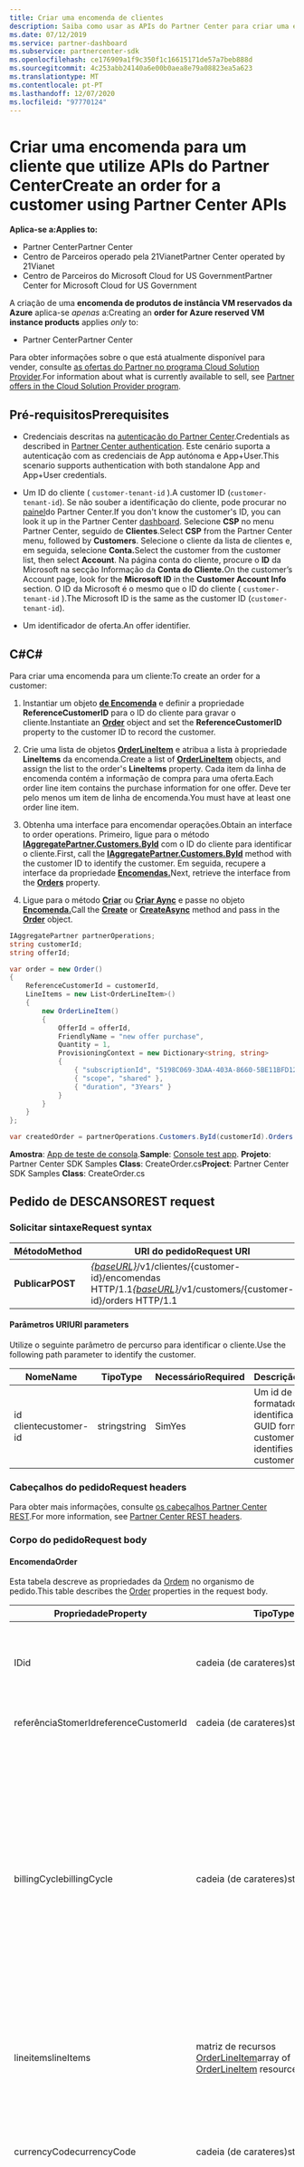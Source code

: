 ```yaml
---
title: Criar uma encomenda de clientes
description: Saiba como usar as APIs do Partner Center para criar uma encomenda para um cliente. O artigo inclui pré-requisitos, passos e exemplos.
ms.date: 07/12/2019
ms.service: partner-dashboard
ms.subservice: partnercenter-sdk
ms.openlocfilehash: ce176909a1f9c350f1c16615171de57a7beb888d
ms.sourcegitcommit: 4c253abb24140a6e00b0aea8e79a08823ea5a623
ms.translationtype: MT
ms.contentlocale: pt-PT
ms.lasthandoff: 12/07/2020
ms.locfileid: "97770124"
---
```

# <a name="create-an-order-for-a-customer-using-partner-center-apis"></a><span data-ttu-id="258ac-104">Criar uma encomenda para um cliente que utilize APIs do Partner Center</span><span class="sxs-lookup"><span data-stu-id="258ac-104">Create an order for a customer using Partner Center APIs</span></span>

<span data-ttu-id="258ac-105">**Aplica-se a:**</span><span class="sxs-lookup"><span data-stu-id="258ac-105">**Applies to:**</span></span>

- <span data-ttu-id="258ac-106">Partner Center</span><span class="sxs-lookup"><span data-stu-id="258ac-106">Partner Center</span></span>
- <span data-ttu-id="258ac-107">Centro de Parceiros operado pela 21Vianet</span><span class="sxs-lookup"><span data-stu-id="258ac-107">Partner Center operated by 21Vianet</span></span>
- <span data-ttu-id="258ac-108">Centro de Parceiros do Microsoft Cloud for US Government</span><span class="sxs-lookup"><span data-stu-id="258ac-108">Partner Center for Microsoft Cloud for US Government</span></span>

<span data-ttu-id="258ac-109">A criação de uma **encomenda de produtos de instância VM reservados da Azure** aplica-se *apenas* a:</span><span class="sxs-lookup"><span data-stu-id="258ac-109">Creating an **order for Azure reserved VM instance products** applies *only* to:</span></span>

- <span data-ttu-id="258ac-110">Partner Center</span><span class="sxs-lookup"><span data-stu-id="258ac-110">Partner Center</span></span>

<span data-ttu-id="258ac-111">Para obter informações sobre o que está atualmente disponível para vender, consulte [as ofertas do Partner no programa Cloud Solution Provider](/partner-center/csp-offers).</span><span class="sxs-lookup"><span data-stu-id="258ac-111">For information about what is currently available to sell, see [Partner offers in the Cloud Solution Provider program](/partner-center/csp-offers).</span></span>

## <a name="prerequisites"></a><span data-ttu-id="258ac-112">Pré-requisitos</span><span class="sxs-lookup"><span data-stu-id="258ac-112">Prerequisites</span></span>

- <span data-ttu-id="258ac-113">Credenciais descritas na [autenticação do Partner Center](partner-center-authentication.md).</span><span class="sxs-lookup"><span data-stu-id="258ac-113">Credentials as described in [Partner Center authentication](partner-center-authentication.md).</span></span> <span data-ttu-id="258ac-114">Este cenário suporta a autenticação com as credenciais de App autónoma e App+User.</span><span class="sxs-lookup"><span data-stu-id="258ac-114">This scenario supports authentication with both standalone App and App+User credentials.</span></span>

- <span data-ttu-id="258ac-115">Um ID do cliente ( `customer-tenant-id` ).</span><span class="sxs-lookup"><span data-stu-id="258ac-115">A customer ID (`customer-tenant-id`).</span></span> <span data-ttu-id="258ac-116">Se não souber a identificação do cliente, pode procurar no [painel](https://partner.microsoft.com/dashboard)do Partner Center.</span><span class="sxs-lookup"><span data-stu-id="258ac-116">If you don't know the customer's ID, you can look it up in the Partner Center [dashboard](https://partner.microsoft.com/dashboard).</span></span> <span data-ttu-id="258ac-117">Selecione **CSP** no menu Partner Center, seguido de **Clientes**.</span><span class="sxs-lookup"><span data-stu-id="258ac-117">Select **CSP** from the Partner Center menu, followed by **Customers**.</span></span> <span data-ttu-id="258ac-118">Selecione o cliente da lista de clientes e, em seguida, selecione **Conta.**</span><span class="sxs-lookup"><span data-stu-id="258ac-118">Select the customer from the customer list, then select **Account**.</span></span> <span data-ttu-id="258ac-119">Na página conta do cliente, procure o **ID** da Microsoft na secção Informação da **Conta do Cliente.**</span><span class="sxs-lookup"><span data-stu-id="258ac-119">On the customer’s Account page, look for the **Microsoft ID** in the **Customer Account Info** section.</span></span> <span data-ttu-id="258ac-120">O ID da Microsoft é o mesmo que o ID do cliente ( `customer-tenant-id` ).</span><span class="sxs-lookup"><span data-stu-id="258ac-120">The Microsoft ID is the same as the customer ID  (`customer-tenant-id`).</span></span>

- <span data-ttu-id="258ac-121">Um identificador de oferta.</span><span class="sxs-lookup"><span data-stu-id="258ac-121">An offer identifier.</span></span>

## <a name="c"></a><span data-ttu-id="258ac-122">C\#</span><span class="sxs-lookup"><span data-stu-id="258ac-122">C\#</span></span>

<span data-ttu-id="258ac-123">Para criar uma encomenda para um cliente:</span><span class="sxs-lookup"><span data-stu-id="258ac-123">To create an order for a customer:</span></span>

1. <span data-ttu-id="258ac-124">Instantiar um objeto [**de Encomenda**](order-resources.md) e definir a propriedade **ReferenceCustomerID** para o ID do cliente para gravar o cliente.</span><span class="sxs-lookup"><span data-stu-id="258ac-124">Instantiate an [**Order**](order-resources.md) object and set the **ReferenceCustomerID** property to the customer ID to record the customer.</span></span>

2. <span data-ttu-id="258ac-125">Crie uma lista de objetos [**OrderLineItem**](order-resources.md#orderlineitem) e atribua a lista à propriedade **LineItems** da encomenda.</span><span class="sxs-lookup"><span data-stu-id="258ac-125">Create a list of [**OrderLineItem**](order-resources.md#orderlineitem) objects, and assign the list to the order's **LineItems** property.</span></span> <span data-ttu-id="258ac-126">Cada item da linha de encomenda contém a informação de compra para uma oferta.</span><span class="sxs-lookup"><span data-stu-id="258ac-126">Each order line item contains the purchase information for one offer.</span></span> <span data-ttu-id="258ac-127">Deve ter pelo menos um item de linha de encomenda.</span><span class="sxs-lookup"><span data-stu-id="258ac-127">You must have at least one order line item.</span></span>

3. <span data-ttu-id="258ac-128">Obtenha uma interface para encomendar operações.</span><span class="sxs-lookup"><span data-stu-id="258ac-128">Obtain an interface to order operations.</span></span> <span data-ttu-id="258ac-129">Primeiro, ligue para o método [**IAggregatePartner.Customers.ById**](/dotnet/api/microsoft.store.partnercenter.customers.icustomercollection.byid) com o ID do cliente para identificar o cliente.</span><span class="sxs-lookup"><span data-stu-id="258ac-129">First, call the [**IAggregatePartner.Customers.ById**](/dotnet/api/microsoft.store.partnercenter.customers.icustomercollection.byid) method with the customer ID to identify the customer.</span></span> <span data-ttu-id="258ac-130">Em seguida, recupere a interface da propriedade [**Encomendas.**](/dotnet/api/microsoft.store.partnercenter.customers.icustomer.orders)</span><span class="sxs-lookup"><span data-stu-id="258ac-130">Next, retrieve the interface from the [**Orders**](/dotnet/api/microsoft.store.partnercenter.customers.icustomer.orders) property.</span></span>

4. <span data-ttu-id="258ac-131">Ligue para o método [**Criar**](/dotnet/api/microsoft.store.partnercenter.orders.iordercollection.create) ou [**Criar Aync**](/dotnet/api/microsoft.store.partnercenter.orders.iordercollection.createasync) e passe no objeto [**Encomenda.**](order-resources.md)</span><span class="sxs-lookup"><span data-stu-id="258ac-131">Call the [**Create**](/dotnet/api/microsoft.store.partnercenter.orders.iordercollection.create) or [**CreateAsync**](/dotnet/api/microsoft.store.partnercenter.orders.iordercollection.createasync) method and pass in the [**Order**](order-resources.md) object.</span></span>

``` csharp
IAggregatePartner partnerOperations;
string customerId;
string offerId;

var order = new Order()
{
    ReferenceCustomerId = customerId,
    LineItems = new List<OrderLineItem>()
    {
        new OrderLineItem()
        {
            OfferId = offerId,
            FriendlyName = "new offer purchase",
            Quantity = 1,
            ProvisioningContext = new Dictionary<string, string>
            {
                { "subscriptionId", "5198C069-3DAA-403A-8660-5BE11BFD12EE" },
                { "scope", "shared" },
                { "duration", "3Years" }
            }
        }
    }
};

var createdOrder = partnerOperations.Customers.ById(customerId).Orders.Create(order);
```

<span data-ttu-id="258ac-132">**Amostra**: [App de teste de consola](console-test-app.md).</span><span class="sxs-lookup"><span data-stu-id="258ac-132">**Sample**: [Console test app](console-test-app.md).</span></span> <span data-ttu-id="258ac-133">**Projeto**: Partner Center SDK Samples **Class**: CreateOrder.cs</span><span class="sxs-lookup"><span data-stu-id="258ac-133">**Project**: Partner Center SDK Samples **Class**: CreateOrder.cs</span></span>

## <a name="rest-request"></a><span data-ttu-id="258ac-134">Pedido de DESCANSO</span><span class="sxs-lookup"><span data-stu-id="258ac-134">REST request</span></span>

### <a name="request-syntax"></a><span data-ttu-id="258ac-135">Solicitar sintaxe</span><span class="sxs-lookup"><span data-stu-id="258ac-135">Request syntax</span></span>

| <span data-ttu-id="258ac-136">Método</span><span class="sxs-lookup"><span data-stu-id="258ac-136">Method</span></span>   | <span data-ttu-id="258ac-137">URI do pedido</span><span class="sxs-lookup"><span data-stu-id="258ac-137">Request URI</span></span>                                                                            |
|----------|----------------------------------------------------------------------------------------|
| <span data-ttu-id="258ac-138">**Publicar**</span><span class="sxs-lookup"><span data-stu-id="258ac-138">**POST**</span></span> | <span data-ttu-id="258ac-139">[*{baseURL}*](partner-center-rest-urls.md)/v1/clientes/{customer-id}/encomendas HTTP/1.1</span><span class="sxs-lookup"><span data-stu-id="258ac-139">[*{baseURL}*](partner-center-rest-urls.md)/v1/customers/{customer-id}/orders HTTP/1.1</span></span> |

#### <a name="uri-parameters"></a><span data-ttu-id="258ac-140">Parâmetros URI</span><span class="sxs-lookup"><span data-stu-id="258ac-140">URI parameters</span></span>

<span data-ttu-id="258ac-141">Utilize o seguinte parâmetro de percurso para identificar o cliente.</span><span class="sxs-lookup"><span data-stu-id="258ac-141">Use the following path parameter to identify the customer.</span></span>

| <span data-ttu-id="258ac-142">Nome</span><span class="sxs-lookup"><span data-stu-id="258ac-142">Name</span></span>        | <span data-ttu-id="258ac-143">Tipo</span><span class="sxs-lookup"><span data-stu-id="258ac-143">Type</span></span>   | <span data-ttu-id="258ac-144">Necessário</span><span class="sxs-lookup"><span data-stu-id="258ac-144">Required</span></span> | <span data-ttu-id="258ac-145">Descrição</span><span class="sxs-lookup"><span data-stu-id="258ac-145">Description</span></span>                                                |
|-------------|--------|----------|------------------------------------------------------------|
| <span data-ttu-id="258ac-146">id cliente</span><span class="sxs-lookup"><span data-stu-id="258ac-146">customer-id</span></span> | <span data-ttu-id="258ac-147">string</span><span class="sxs-lookup"><span data-stu-id="258ac-147">string</span></span> | <span data-ttu-id="258ac-148">Sim</span><span class="sxs-lookup"><span data-stu-id="258ac-148">Yes</span></span>      | <span data-ttu-id="258ac-149">Um id de cliente formatado GUID que identifica o cliente.</span><span class="sxs-lookup"><span data-stu-id="258ac-149">A GUID formatted customer-id that identifies the customer.</span></span> |

### <a name="request-headers"></a><span data-ttu-id="258ac-150">Cabeçalhos do pedido</span><span class="sxs-lookup"><span data-stu-id="258ac-150">Request headers</span></span>

<span data-ttu-id="258ac-151">Para obter mais informações, consulte [os cabeçalhos Partner Center REST](headers.md).</span><span class="sxs-lookup"><span data-stu-id="258ac-151">For more information, see [Partner Center REST headers](headers.md).</span></span>

### <a name="request-body"></a><span data-ttu-id="258ac-152">Corpo do pedido</span><span class="sxs-lookup"><span data-stu-id="258ac-152">Request body</span></span>

#### <a name="order"></a><span data-ttu-id="258ac-153">Encomenda</span><span class="sxs-lookup"><span data-stu-id="258ac-153">Order</span></span>

<span data-ttu-id="258ac-154">Esta tabela descreve as propriedades da [Ordem](order-resources.md) no organismo de pedido.</span><span class="sxs-lookup"><span data-stu-id="258ac-154">This table describes the [Order](order-resources.md) properties in the request body.</span></span>

| <span data-ttu-id="258ac-155">Propriedade</span><span class="sxs-lookup"><span data-stu-id="258ac-155">Property</span></span>             | <span data-ttu-id="258ac-156">Tipo</span><span class="sxs-lookup"><span data-stu-id="258ac-156">Type</span></span>                        | <span data-ttu-id="258ac-157">Necessário</span><span class="sxs-lookup"><span data-stu-id="258ac-157">Required</span></span>                        | <span data-ttu-id="258ac-158">Descrição</span><span class="sxs-lookup"><span data-stu-id="258ac-158">Description</span></span>                                                                   |
|----------------------|-----------------------------|---------------------------------|-------------------------------------------------------------------------------|
| <span data-ttu-id="258ac-159">ID</span><span class="sxs-lookup"><span data-stu-id="258ac-159">id</span></span>                   | <span data-ttu-id="258ac-160">cadeia (de carateres)</span><span class="sxs-lookup"><span data-stu-id="258ac-160">string</span></span>                      | <span data-ttu-id="258ac-161">No</span><span class="sxs-lookup"><span data-stu-id="258ac-161">No</span></span>                              | <span data-ttu-id="258ac-162">Um identificador de ordem que é fornecido após a criação bem sucedida da ordem.</span><span class="sxs-lookup"><span data-stu-id="258ac-162">An order identifier that is supplied upon successful creation of the order.</span></span>   |
| <span data-ttu-id="258ac-163">referênciaStomerId</span><span class="sxs-lookup"><span data-stu-id="258ac-163">referenceCustomerId</span></span>  | <span data-ttu-id="258ac-164">cadeia (de carateres)</span><span class="sxs-lookup"><span data-stu-id="258ac-164">string</span></span>                      | <span data-ttu-id="258ac-165">No</span><span class="sxs-lookup"><span data-stu-id="258ac-165">No</span></span>                              | <span data-ttu-id="258ac-166">O identificador de clientes.</span><span class="sxs-lookup"><span data-stu-id="258ac-166">The customer identifier.</span></span> |
| <span data-ttu-id="258ac-167">billingCycle</span><span class="sxs-lookup"><span data-stu-id="258ac-167">billingCycle</span></span>         | <span data-ttu-id="258ac-168">cadeia (de carateres)</span><span class="sxs-lookup"><span data-stu-id="258ac-168">string</span></span>                      | <span data-ttu-id="258ac-169">No</span><span class="sxs-lookup"><span data-stu-id="258ac-169">No</span></span>                              | <span data-ttu-id="258ac-170">Indica a frequência com que o parceiro é faturado para esta encomenda.</span><span class="sxs-lookup"><span data-stu-id="258ac-170">Indicates the frequency with which the partner is billed for this order.</span></span> <span data-ttu-id="258ac-171">Os valores suportados são os nomes dos membros encontrados no [BillingCycleType](product-resources.md#billingcycletype).</span><span class="sxs-lookup"><span data-stu-id="258ac-171">Supported values are the member names found in [BillingCycleType](product-resources.md#billingcycletype).</span></span> <span data-ttu-id="258ac-172">O padrão é "Mensal" ou "OneTime" na criação da ordem.</span><span class="sxs-lookup"><span data-stu-id="258ac-172">The default is "Monthly" or "OneTime" at order creation.</span></span> <span data-ttu-id="258ac-173">Este campo é aplicado após a criação bem sucedida da ordem.</span><span class="sxs-lookup"><span data-stu-id="258ac-173">This field is applied upon successful creation of the order.</span></span> |
| <span data-ttu-id="258ac-174">lineitems</span><span class="sxs-lookup"><span data-stu-id="258ac-174">lineItems</span></span>            | <span data-ttu-id="258ac-175">matriz de recursos [OrderLineItem](order-resources.md#orderlineitem)</span><span class="sxs-lookup"><span data-stu-id="258ac-175">array of [OrderLineItem](order-resources.md#orderlineitem) resources</span></span> | <span data-ttu-id="258ac-176">Sim</span><span class="sxs-lookup"><span data-stu-id="258ac-176">Yes</span></span>      | <span data-ttu-id="258ac-177">Uma lista itemada das ofertas que o cliente está a comprar, incluindo a quantidade.</span><span class="sxs-lookup"><span data-stu-id="258ac-177">An itemized list of the offers the customer is purchasing including the quantity.</span></span>        |
| <span data-ttu-id="258ac-178">currencyCode</span><span class="sxs-lookup"><span data-stu-id="258ac-178">currencyCode</span></span>         | <span data-ttu-id="258ac-179">cadeia (de carateres)</span><span class="sxs-lookup"><span data-stu-id="258ac-179">string</span></span>                      | <span data-ttu-id="258ac-180">No</span><span class="sxs-lookup"><span data-stu-id="258ac-180">No</span></span>                              | <span data-ttu-id="258ac-181">Só para ler.</span><span class="sxs-lookup"><span data-stu-id="258ac-181">Read-only.</span></span> <span data-ttu-id="258ac-182">A moeda utilizada na eção da encomenda.</span><span class="sxs-lookup"><span data-stu-id="258ac-182">The currency used when placing the order.</span></span> <span data-ttu-id="258ac-183">Aplicado após a criação bem sucedida da ordem.</span><span class="sxs-lookup"><span data-stu-id="258ac-183">Applied upon successful creation of the order.</span></span>           |
| <span data-ttu-id="258ac-184">criaçãoDate</span><span class="sxs-lookup"><span data-stu-id="258ac-184">creationDate</span></span>         | <span data-ttu-id="258ac-185">datetime</span><span class="sxs-lookup"><span data-stu-id="258ac-185">datetime</span></span>                    | <span data-ttu-id="258ac-186">Não</span><span class="sxs-lookup"><span data-stu-id="258ac-186">No</span></span>                              | <span data-ttu-id="258ac-187">Só para ler.</span><span class="sxs-lookup"><span data-stu-id="258ac-187">Read-only.</span></span> <span data-ttu-id="258ac-188">A data em que a encomenda foi criada, em formato de data-hora.</span><span class="sxs-lookup"><span data-stu-id="258ac-188">The date the order was created, in date-time format.</span></span> <span data-ttu-id="258ac-189">Aplicado após a criação bem sucedida da ordem.</span><span class="sxs-lookup"><span data-stu-id="258ac-189">Applied upon successful creation of the order.</span></span>                                   |
| <span data-ttu-id="258ac-190">status</span><span class="sxs-lookup"><span data-stu-id="258ac-190">status</span></span>               | <span data-ttu-id="258ac-191">cadeia (de carateres)</span><span class="sxs-lookup"><span data-stu-id="258ac-191">string</span></span>                      | <span data-ttu-id="258ac-192">No</span><span class="sxs-lookup"><span data-stu-id="258ac-192">No</span></span>                              | <span data-ttu-id="258ac-193">Só para ler.</span><span class="sxs-lookup"><span data-stu-id="258ac-193">Read-only.</span></span> <span data-ttu-id="258ac-194">O estado da ordem.</span><span class="sxs-lookup"><span data-stu-id="258ac-194">The status of the order.</span></span>  <span data-ttu-id="258ac-195">Os valores suportados são os nomes dos membros encontrados no [OrderStatus](order-resources.md#orderstatus).</span><span class="sxs-lookup"><span data-stu-id="258ac-195">Supported values are the member names found in [OrderStatus](order-resources.md#orderstatus).</span></span>        |
| <span data-ttu-id="258ac-196">ligações</span><span class="sxs-lookup"><span data-stu-id="258ac-196">links</span></span>                | [<span data-ttu-id="258ac-197">Pedidos</span><span class="sxs-lookup"><span data-stu-id="258ac-197">OrderLinks</span></span>](utility-resources.md#resourcelinks)              | <span data-ttu-id="258ac-198">Não</span><span class="sxs-lookup"><span data-stu-id="258ac-198">No</span></span>                              | <span data-ttu-id="258ac-199">Os links de recursos correspondentes à Ordem.</span><span class="sxs-lookup"><span data-stu-id="258ac-199">The resource links corresponding to the Order.</span></span> |
| <span data-ttu-id="258ac-200">atributos</span><span class="sxs-lookup"><span data-stu-id="258ac-200">attributes</span></span>           | [<span data-ttu-id="258ac-201">RecursosTributos</span><span class="sxs-lookup"><span data-stu-id="258ac-201">ResourceAttributes</span></span>](utility-resources.md#resourceattributes) | <span data-ttu-id="258ac-202">Não</span><span class="sxs-lookup"><span data-stu-id="258ac-202">No</span></span>                              | <span data-ttu-id="258ac-203">Os metadados atribuem correspondentes à Ordem.</span><span class="sxs-lookup"><span data-stu-id="258ac-203">The metadata attributes corresponding to the Order.</span></span> |

#### <a name="orderlineitem"></a><span data-ttu-id="258ac-204">OrderLineItem</span><span class="sxs-lookup"><span data-stu-id="258ac-204">OrderLineItem</span></span>

<span data-ttu-id="258ac-205">Esta tabela descreve as propriedades [orderLineItem](order-resources.md#orderlineitem) no organismo de pedido.</span><span class="sxs-lookup"><span data-stu-id="258ac-205">This table describes the [OrderLineItem](order-resources.md#orderlineitem) properties in the request body.</span></span>

>[!NOTE]
><span data-ttu-id="258ac-206">O parceiroIdOnRecord só deve ser fornecido quando um fornecedor indireto faz uma encomenda em nome de um revendedor indireto.</span><span class="sxs-lookup"><span data-stu-id="258ac-206">The partnerIdOnRecord should only be provided when an indirect provider places an order on behalf of an indirect reseller.</span></span> <span data-ttu-id="258ac-207">É utilizado para armazenar o ID da Rede de Parceiros microsoft apenas do revendedor indireto (nunca o ID do fornecedor indireto).</span><span class="sxs-lookup"><span data-stu-id="258ac-207">It's used to store the Microsoft Partner Network ID of the indirect reseller only (never the ID of the indirect provider).</span></span>

| <span data-ttu-id="258ac-208">Nome</span><span class="sxs-lookup"><span data-stu-id="258ac-208">Name</span></span>                 | <span data-ttu-id="258ac-209">Tipo</span><span class="sxs-lookup"><span data-stu-id="258ac-209">Type</span></span>   | <span data-ttu-id="258ac-210">Necessário</span><span class="sxs-lookup"><span data-stu-id="258ac-210">Required</span></span> | <span data-ttu-id="258ac-211">Descrição</span><span class="sxs-lookup"><span data-stu-id="258ac-211">Description</span></span>                                                                                                                                                                                                                                |
|----------------------|--------|----------|--------------------------------------------------------------------------------------------------------------------------------------------------------------------------------------------------------------------------------------------|
| <span data-ttu-id="258ac-212">lineItemNumber</span><span class="sxs-lookup"><span data-stu-id="258ac-212">lineItemNumber</span></span>       | <span data-ttu-id="258ac-213">int</span><span class="sxs-lookup"><span data-stu-id="258ac-213">int</span></span>    | <span data-ttu-id="258ac-214">Sim</span><span class="sxs-lookup"><span data-stu-id="258ac-214">Yes</span></span>      | <span data-ttu-id="258ac-215">Cada item de linha da coleção obtém um número de linha único, contando de 0 a 1.</span><span class="sxs-lookup"><span data-stu-id="258ac-215">Each line item in the collection gets a unique line number, counting up from 0 to count-1.</span></span>                                                                                                                                                 |
| <span data-ttu-id="258ac-216">offerId</span><span class="sxs-lookup"><span data-stu-id="258ac-216">offerId</span></span>              | <span data-ttu-id="258ac-217">string</span><span class="sxs-lookup"><span data-stu-id="258ac-217">string</span></span> | <span data-ttu-id="258ac-218">Sim</span><span class="sxs-lookup"><span data-stu-id="258ac-218">Yes</span></span>      | <span data-ttu-id="258ac-219">O identificador da oferta.</span><span class="sxs-lookup"><span data-stu-id="258ac-219">The offer identifier.</span></span>                                                                                                                                                                                                                      |
| <span data-ttu-id="258ac-220">subscriptionId</span><span class="sxs-lookup"><span data-stu-id="258ac-220">subscriptionId</span></span>       | <span data-ttu-id="258ac-221">cadeia (de carateres)</span><span class="sxs-lookup"><span data-stu-id="258ac-221">string</span></span> | <span data-ttu-id="258ac-222">No</span><span class="sxs-lookup"><span data-stu-id="258ac-222">No</span></span>       | <span data-ttu-id="258ac-223">O identificador de assinatura.</span><span class="sxs-lookup"><span data-stu-id="258ac-223">The subscription identifier.</span></span>                                                                                                                                                                                                               |
| <span data-ttu-id="258ac-224">parentSubscriptionId</span><span class="sxs-lookup"><span data-stu-id="258ac-224">parentSubscriptionId</span></span> | <span data-ttu-id="258ac-225">cadeia (de carateres)</span><span class="sxs-lookup"><span data-stu-id="258ac-225">string</span></span> | <span data-ttu-id="258ac-226">No</span><span class="sxs-lookup"><span data-stu-id="258ac-226">No</span></span>       | <span data-ttu-id="258ac-227">Opcional.</span><span class="sxs-lookup"><span data-stu-id="258ac-227">Optional.</span></span> <span data-ttu-id="258ac-228">A identificação da subscrição dos pais numa oferta de complemento.</span><span class="sxs-lookup"><span data-stu-id="258ac-228">The ID of the parent subscription in an add-on offer.</span></span> <span data-ttu-id="258ac-229">Aplica-se apenas ao PATCH.</span><span class="sxs-lookup"><span data-stu-id="258ac-229">Applies to PATCH only.</span></span>                                                                                                                                                     |
| <span data-ttu-id="258ac-230">nome amigável</span><span class="sxs-lookup"><span data-stu-id="258ac-230">friendlyName</span></span>         | <span data-ttu-id="258ac-231">cadeia (de carateres)</span><span class="sxs-lookup"><span data-stu-id="258ac-231">string</span></span> | <span data-ttu-id="258ac-232">No</span><span class="sxs-lookup"><span data-stu-id="258ac-232">No</span></span>       | <span data-ttu-id="258ac-233">Opcional.</span><span class="sxs-lookup"><span data-stu-id="258ac-233">Optional.</span></span> <span data-ttu-id="258ac-234">O nome amigável para a subscrição definida pelo parceiro para ajudar a desambiguar.</span><span class="sxs-lookup"><span data-stu-id="258ac-234">The friendly name for the subscription defined by the partner to help disambiguate.</span></span>                                                                                                                                              |
| <span data-ttu-id="258ac-235">quantidade</span><span class="sxs-lookup"><span data-stu-id="258ac-235">quantity</span></span>             | <span data-ttu-id="258ac-236">int</span><span class="sxs-lookup"><span data-stu-id="258ac-236">int</span></span>    | <span data-ttu-id="258ac-237">Sim</span><span class="sxs-lookup"><span data-stu-id="258ac-237">Yes</span></span>      | <span data-ttu-id="258ac-238">O número de licenças para uma assinatura baseada em licença.</span><span class="sxs-lookup"><span data-stu-id="258ac-238">The number of licenses for a license-based subscription.</span></span>                                                                                                                                                                                   |
| <span data-ttu-id="258ac-239">partnerIdOnRecord</span><span class="sxs-lookup"><span data-stu-id="258ac-239">partnerIdOnRecord</span></span>    | <span data-ttu-id="258ac-240">cadeia (de carateres)</span><span class="sxs-lookup"><span data-stu-id="258ac-240">string</span></span> | <span data-ttu-id="258ac-241">No</span><span class="sxs-lookup"><span data-stu-id="258ac-241">No</span></span>       | <span data-ttu-id="258ac-242">Quando um fornecedor indireto estoende uma encomenda em nome de um revendedor indireto, povoe este campo apenas com o ID MPN do **revendedor indireto** (nunca o ID do fornecedor indireto).</span><span class="sxs-lookup"><span data-stu-id="258ac-242">When an indirect provider places an order on behalf of an indirect reseller, populate this field with the MPN ID of the **indirect reseller only** (never the ID of the indirect provider).</span></span> <span data-ttu-id="258ac-243">Isto garante uma contabilização adequada dos incentivos.</span><span class="sxs-lookup"><span data-stu-id="258ac-243">This ensures proper accounting for incentives.</span></span> |
| <span data-ttu-id="258ac-244">provisionamentoContexto</span><span class="sxs-lookup"><span data-stu-id="258ac-244">provisioningContext</span></span>  | <span data-ttu-id="258ac-245">Cadeia de<do dicionário,> de cordas</span><span class="sxs-lookup"><span data-stu-id="258ac-245">Dictionary<string, string></span></span>                | <span data-ttu-id="258ac-246">Não</span><span class="sxs-lookup"><span data-stu-id="258ac-246">No</span></span>       |  <span data-ttu-id="258ac-247">Informação necessária para o provisionamento de alguns itens no catálogo.</span><span class="sxs-lookup"><span data-stu-id="258ac-247">Information required for provisioning for some items in the catalog.</span></span> <span data-ttu-id="258ac-248">A propriedade de ProvisioningVariables num SKU indica quais propriedades são necessárias para itens específicos no catálogo.</span><span class="sxs-lookup"><span data-stu-id="258ac-248">The provisioningVariables property in a SKU indicates which properties are required for specific items in the catalog.</span></span>                  |
| <span data-ttu-id="258ac-249">ligações</span><span class="sxs-lookup"><span data-stu-id="258ac-249">links</span></span>                | [<span data-ttu-id="258ac-250">OrderLineItemLinks</span><span class="sxs-lookup"><span data-stu-id="258ac-250">OrderLineItemLinks</span></span>](order-resources.md#orderlineitemlinks) | <span data-ttu-id="258ac-251">Não</span><span class="sxs-lookup"><span data-stu-id="258ac-251">No</span></span>       |  <span data-ttu-id="258ac-252">Só para ler.</span><span class="sxs-lookup"><span data-stu-id="258ac-252">Read-only.</span></span> <span data-ttu-id="258ac-253">As ligações de recursos correspondentes ao item da linha Encomenda.</span><span class="sxs-lookup"><span data-stu-id="258ac-253">The resource links corresponding to the Order line item.</span></span>  |
| <span data-ttu-id="258ac-254">atributos</span><span class="sxs-lookup"><span data-stu-id="258ac-254">attributes</span></span>           | [<span data-ttu-id="258ac-255">RecursosTributos</span><span class="sxs-lookup"><span data-stu-id="258ac-255">ResourceAttributes</span></span>](utility-resources.md#resourceattributes) | <span data-ttu-id="258ac-256">Não</span><span class="sxs-lookup"><span data-stu-id="258ac-256">No</span></span>       | <span data-ttu-id="258ac-257">Os metadados atribuem correspondentes ao OrderLineItem.</span><span class="sxs-lookup"><span data-stu-id="258ac-257">The metadata attributes corresponding to the OrderLineItem.</span></span> |
| <span data-ttu-id="258ac-258">renovaTo</span><span class="sxs-lookup"><span data-stu-id="258ac-258">renewsTo</span></span>             | <span data-ttu-id="258ac-259">Matriz de objetos</span><span class="sxs-lookup"><span data-stu-id="258ac-259">Array of objects</span></span>                          | <span data-ttu-id="258ac-260">Não</span><span class="sxs-lookup"><span data-stu-id="258ac-260">No</span></span>    |<span data-ttu-id="258ac-261">Uma variedade de [recursos Renovados.](order-resources.md#renewsto)</span><span class="sxs-lookup"><span data-stu-id="258ac-261">An array of [RenewsTo](order-resources.md#renewsto) resources.</span></span>                                                                            |

##### <a name="renewsto"></a><span data-ttu-id="258ac-262">RenovarTo</span><span class="sxs-lookup"><span data-stu-id="258ac-262">RenewsTo</span></span>

<span data-ttu-id="258ac-263">Esta tabela descreve as propriedades [Renovações](order-resources.md#renewsto) No corpo de pedido.</span><span class="sxs-lookup"><span data-stu-id="258ac-263">This table describes the [RenewsTo](order-resources.md#renewsto) properties in the request body.</span></span>

| <span data-ttu-id="258ac-264">Propriedade</span><span class="sxs-lookup"><span data-stu-id="258ac-264">Property</span></span>              | <span data-ttu-id="258ac-265">Tipo</span><span class="sxs-lookup"><span data-stu-id="258ac-265">Type</span></span>             | <span data-ttu-id="258ac-266">Necessário</span><span class="sxs-lookup"><span data-stu-id="258ac-266">Required</span></span>        | <span data-ttu-id="258ac-267">Descrição</span><span class="sxs-lookup"><span data-stu-id="258ac-267">Description</span></span> |
|-----------------------|------------------|-----------------|-------------------------------------------------------------------------------------------------------------------------|
| <span data-ttu-id="258ac-268">termoDuração</span><span class="sxs-lookup"><span data-stu-id="258ac-268">termDuration</span></span>          | <span data-ttu-id="258ac-269">cadeia (de carateres)</span><span class="sxs-lookup"><span data-stu-id="258ac-269">string</span></span>           | <span data-ttu-id="258ac-270">No</span><span class="sxs-lookup"><span data-stu-id="258ac-270">No</span></span>              | <span data-ttu-id="258ac-271">Uma representação ISO 8601 da duração do período de renovação.</span><span class="sxs-lookup"><span data-stu-id="258ac-271">An ISO 8601 representation of the renewal term's duration.</span></span> <span data-ttu-id="258ac-272">Os valores suportados atuais são **P1M** (1 mês) e **P1Y** (1 ano).</span><span class="sxs-lookup"><span data-stu-id="258ac-272">The current supported values are **P1M** (1 month) and **P1Y** (1 year).</span></span> |

### <a name="request-example"></a><span data-ttu-id="258ac-273">Exemplo de pedido</span><span class="sxs-lookup"><span data-stu-id="258ac-273">Request example</span></span>

```http
POST https://api.partnercenter.microsoft.com/v1/customers/b0d70a69-4c42-4b27-b17b-91a835d8686a/orders HTTP/1.1
Authorization: Bearer <token>
Host: api.partnercenter.microsoft.com
Content-Length: 691
Content-Type: application/json

{
  "BillingCycle": "one_time",
  "CurrencyCode": "USD",
  "LineItems": [
    {
      "LineItemNumber": 0,
      "ProvisioningContext": {
        "subscriptionId": "3D5ECED6-1151-44C7-AEE6-70A4BB725666",
        "scope": "shared",
        "duration": "1Year"
      },
      "OfferId": "DZH318Z0BQ4B:0047:DZH318Z0DSM8",
      "FriendlyName": "A_sample_Azure_RI",
      "Quantity": 1
    }
  ]
}
```

## <a name="rest-response"></a><span data-ttu-id="258ac-274">Resposta do REST</span><span class="sxs-lookup"><span data-stu-id="258ac-274">REST response</span></span>

<span data-ttu-id="258ac-275">Se for bem sucedido, o método devolve um recurso [da Ordem](order-resources.md) no organismo de resposta.</span><span class="sxs-lookup"><span data-stu-id="258ac-275">If successful, the method returns an [Order](order-resources.md) resource in the response body.</span></span>

### <a name="response-success-and-error-codes"></a><span data-ttu-id="258ac-276">Códigos de sucesso e erro de resposta</span><span class="sxs-lookup"><span data-stu-id="258ac-276">Response success and error codes</span></span>

<span data-ttu-id="258ac-277">Cada resposta vem com um código de estado HTTP que indica sucesso ou falha e informações adicionais de depuragem.</span><span class="sxs-lookup"><span data-stu-id="258ac-277">Each response comes with an HTTP status code that indicates success or failure and additional debugging information.</span></span> <span data-ttu-id="258ac-278">Utilize uma ferramenta de rastreio de rede para ler este código, tipo de erro e parâmetros adicionais.</span><span class="sxs-lookup"><span data-stu-id="258ac-278">Use a network trace tool to read this code, error type, and additional parameters.</span></span> <span data-ttu-id="258ac-279">Para obter a lista completa, consulte os [códigos de erro do Partner Center](error-codes.md).</span><span class="sxs-lookup"><span data-stu-id="258ac-279">For the full list, see [Partner Center error codes](error-codes.md).</span></span>

### <a name="response-example"></a><span data-ttu-id="258ac-280">Exemplo de resposta</span><span class="sxs-lookup"><span data-stu-id="258ac-280">Response example</span></span>

```http
HTTP/1.1 201 Created
Content-Length: 788
Content-Type: application/json; charset=utf-8
MS-CorrelationId: b593cbb7-b358-4b31-81fc-e60b9c277a7f
MS-RequestId: 025f4c19-217f-49d6-a056-391902c62fb3
Date: Thu, 15 Mar 2018 22:30:02 GMT

{
  "id": "Cs_jyTxubLpvdJXdo8xcQZN6I2RsLrgZ1",
  "referenceCustomerId": "b0d70a69-4c42-4b27-b17b-91a835d8686a",
  "billingCycle": "one_time",
  "currencyCode": "USD",
  "lineItems": [
    {
        "lineItemNumber": 0,
        "offerId": "84A03D81-6B37-4D66-8D4A-FAEA24541538",
        "friendlyName": "A_sample_Azure_RI",
        "quantity": 1,
        "links": {
            "sku": {
                "uri": "/products/DZH318Z0BQ4B/skus/0047?country=US",
                "method": "GET",
                "headers": []
            }
        }
    } ],
    "creationDate": "2018-03-15T22:30:02.085152Z",
    "status": "pending",
    "links": {
        "provisioningStatus": {
            "uri": "/customers/b0d70a69-4c42-4b27-b17b-91a835d8686a/orders/Cs_jyTxubLpvdJXdo8xcQZN6I2RsLrgZ1/provisioningstatus",
            "method": "GET",
            "headers": []
        },
        "self": {
            "uri": "/customers/b0d70a69-4c42-4b27-b17b-91a835d8686a/orders/Cs_jyTxubLpvdJXdo8xcQZN6I2RsLrgZ1",
            "method": "GET",
            "headers": []
        }
    },
    "attributes": {
        "objectType": "Order"
    }
}
```
